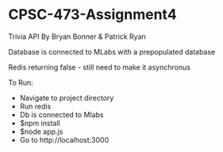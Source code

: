 # CPSC-473-Assignment4
Trivia API By Bryan Bonner & Patrick Ryan

Database is connected to MLabs with a prepopulated database

Redis returning false - still need to make it asynchronus

To Run:
 * Navigate to project directory
 * Run redis
 * Db is connected to Mlabs
 * $npm install
 * $node app.js
 * Go to http://localhost:3000

